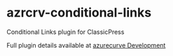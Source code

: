 # azrcrv-conditional-links
Conditional Links plugin for ClassicPress

Full plugin details available at [azurecurve Development](https://development.azurecurve.co.uk/classicpress-plugins/conditional-links/)
